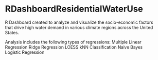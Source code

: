 # RDashboardResidentialWaterUse
R Dashboard created to analyze and visualize the socio-economic factors that drive high water demand in various climate regions across the United States.

Analysis includes the following types of regressions:
Multiple Linear Regression
Ridge Regression
LOESS
kNN Classification
Naive Bayes
Logistic Regression
